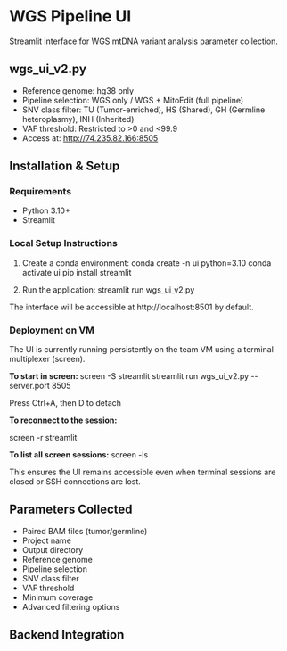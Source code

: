 # WGS Pipeline UI

Streamlit interface for WGS mtDNA variant analysis parameter collection.

## wgs_ui_v2.py
- Reference genome: hg38 only
- Pipeline selection: WGS only / WGS + MitoEdit (full pipeline)
- SNV class filter: TU (Tumor-enriched), HS (Shared), GH (Germline heteroplasmy), INH (Inherited)
- VAF threshold: Restricted to >0 and <99.9
- Access at: http://74.235.82.166:8505

## Installation & Setup

### Requirements
- Python 3.10+
- Streamlit

### Local Setup Instructions

1. Create a conda environment:
conda create -n ui python=3.10
conda activate ui
pip install streamlit

2. Run the application:
streamlit run wgs_ui_v2.py

The interface will be accessible at http://localhost:8501 by default.

### Deployment on VM

The UI is currently running persistently on the team VM using a terminal multiplexer (screen).

**To start in screen:**
screen -S streamlit
streamlit run wgs_ui_v2.py --server.port 8505

Press Ctrl+A, then D to detach

**To reconnect to the session:**

screen -r streamlit

**To list all screen sessions:**
screen -ls

This ensures the UI remains accessible even when terminal sessions are closed or SSH connections are lost.

## Parameters Collected
- Paired BAM files (tumor/germline)
- Project name
- Output directory
- Reference genome
- Pipeline selection
- SNV class filter
- VAF threshold
- Minimum coverage
- Advanced filtering options

## Backend Integration


